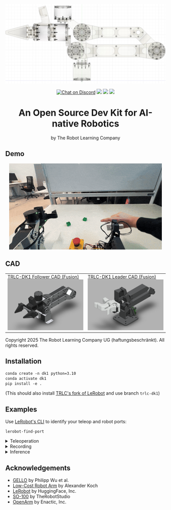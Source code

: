 <p align="center">
    <img src="media/xray.jpg">
</p>
<p align="center">
    <a href="https://docs.robot-learning.co/">
        <img src="https://img.shields.io/badge/Documentation-📕-blue" alt="Chat on Discord"></a>
    <a href="https://discord.gg/PTZ3CN5WkJ">
        <img src="https://img.shields.io/discord/1409155673572249672?color=7289DA&label=Discord&logo=discord&logoColor=white"></a>
    <a href="https://x.com/JannikGrothusen">
        <img src="https://img.shields.io/twitter/follow/Jannik?style=social"></a>
    <a href="https://www.robot-learning.co/">
        <img src=https://img.shields.io/badge/Order%20a%20kit-8A2BE2></a>
</p>

<h1 align="center">An Open Source Dev Kit for AI-native Robotics</h1>
<p align="center">by The Robot Learning Company</p>

## Demo

<p align="center">
    <img src="media/demo.gif">
</p>

## CAD

<table align="center">
<tr>
<td width="50%">
<a href="https://a360.co/48vL3j3" target="_blank">
TRLC-DK1 Follower CAD (Fusion)<br>
<img src="media/follower_cad.png" width="100%">
</a>
</td>
<td width="50%">
<a href="https://a360.co/4nmVNVC" target="_blank">
TRLC-DK1 Leader CAD (Fusion)<br>
<img src="media/leader_cad.png" width="100%">
</a>
</td>
</tr>
</table>
Copyright 2025 The Robot Learning Company UG (haftungsbeschränkt). All rights reserved.

## Installation

```
conda create -n dk1 python=3.10
conda activate dk1
pip install -e .
```

(This should also install [TRLC's fork of LeRobot](https://github.com/robot-learning-co/lerobot) and use branch `trlc-dk1`)

## Examples

Use [LeRobot's CLI](https://huggingface.co/docs/lerobot/il_robots) to identify your teleop and robot ports:

```
lerobot-find-port
```

<details>
<summary>Teleoperation
</summary>

```bash
lerobot-teleoperate \
    --robot.type=dk1_follower \
    --robot.port=/dev/tty.usbmodem00000000050C1 \
    --robot.joint_velocity_scaling=0.5 \
    --robot.cameras="{ 
        context: {type: opencv, index_or_path: 0, width: 1280, height: 720, fps: 30}, 
        wrist: {type: opencv, index_or_path: 1, width: 1280, height: 720, fps: 30}
      }" \
    --teleop.type=dk1_leader \
    --teleop.port=/dev/tty.usbmodem58FA0824311 \
    --display_data=true
```
</details>

<details>
<summary>Recording
</summary>

```bash
lerobot-record \
    --robot.type=dk1_follower \
    --robot.port=/dev/tty.usbmodem00000000050C1 \
    --robot.joint_velocity_scaling=1.0 \
    --robot.cameras="{ 
        context: {type: opencv, index_or_path: 0, width: 640, height: 360, fps: 30}, 
        wrist: {type: opencv, index_or_path: 1, width: 640, height: 360, fps: 30}
      }" \
    --teleop.type=dk1_leader \
    --teleop.port=/dev/tty.usbmodem58FA0824311 \
    --display_data=true \
    --dataset.repo_id=$USER/my_dataset \
    --dataset.push_to_hub=false \
    --dataset.num_episodes=50 \
    --dataset.episode_time_s=30 \
    --dataset.reset_time_s=15 \
    --dataset.single_task="My task description."
```
```bash
    --resume=true
```
</details>

<details>
<summary>Inference
</summary>

```bash
lerobot-record  \
  --robot.type=dk1_follower \
  --robot.port=/dev/tty.usbmodem00000000050C1 \
  --robot.joint_velocity_scaling=0.5 \
  --robot.cameras="{ 
      context: {type: opencv, index_or_path: 0, width: 640, height: 360, fps: 30}, 
      wrist: {type: opencv, index_or_path: 1, width: 640, height: 360, fps: 30}
    }"
  --display_data=true \
  --dataset.repo_id=$USER/eval_my_model \
  --dataset.single_task="My task description." \
  --dataset.push_to_hub=false \
  --policy.path=outputs/my_model/checkpoints/last/pretrained_model
```
</details>



## Acknowledgements

- [GELLO](https://wuphilipp.github.io/gello_site/) by Philipp Wu et al.
- [Low-Cost Robot Arm](https://github.com/AlexanderKoch-Koch/low_cost_robot) by Alexander Koch
- [LeRobot](https://github.com/huggingface/lerobot) by HuggingFace, Inc.
- [SO-100](https://github.com/TheRobotStudio/SO-ARM100) by TheRobotStudio
- [OpenArm](https://openarm.dev/) by Enactic, Inc.
